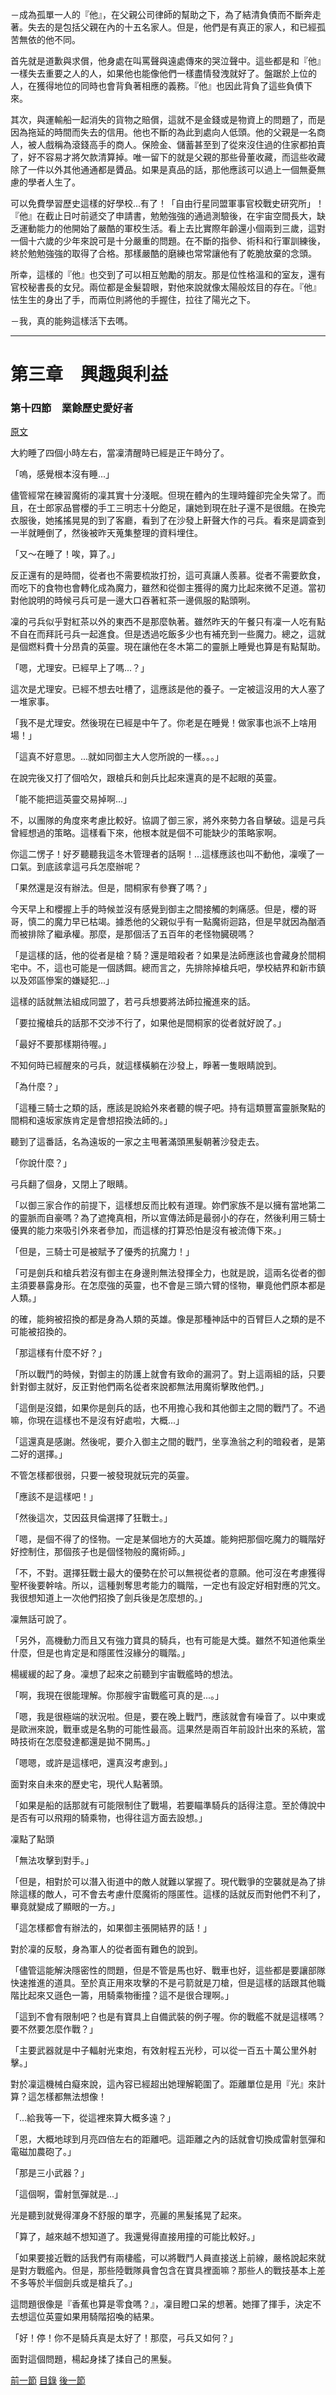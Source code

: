 －成為孤單一人的『他』，在父親公司律師的幫助之下，為了結清負債而不斷奔走著。失去的是包括父親在內的十五名家人。但是，他們是有真正的家人，和已經孤苦無依的他不同。

首先就是道歉與求償，他身處在叫罵聲與遠處傳來的哭泣聲中。這些都是和『他』一樣失去重要之人的人，如果他也能像他們一樣盡情發洩就好了。盤踞於上位的人，在獲得地位的同時也會背負著相應的義務。『他』也因此背負了這些負債下來。

其次，與運輸船一起消失的貨物之賠償，這就不是金錢或是物資上的問題了，而是因為拖延的時間而失去的信用。他也不斷的為此到處向人低頭。他的父親是一名商人，被人戲稱為滾錢高手的商人。保險金、儲蓄甚至到了從來沒住過的住家都拍賣了，好不容易才將欠款清算掉。唯一留下的就是父親的那些骨董收藏，而這些收藏除了一件以外其他通通都是贗品。如果是真品的話，那他應該可以過上一個無憂無慮的學者人生了。

可以免費學習歷史這樣的好學校...有了！「自由行星同盟軍事官校戰史研究所」！『他』在截止日吋前遞交了申請書，勉勉強強的通過測驗後，在宇宙空間長大，缺乏運動能力的他開始了嚴酷的軍校生活。看上去比實際年齡還小個兩到三歲，這對一個十六歲的少年來說可是十分嚴重的問題。在不斷的指參、術科和行軍訓練後，終於勉勉強強的取得了合格。那樣嚴酷的磨練也常常讓他有了乾脆放棄的念頭。

所幸，這樣的『他』也交到了可以相互勉勵的朋友。那是位性格溫和的室友，還有官校秘書長的女兒。兩位都是金髮碧眼，對他來說就像太陽般炫目的存在。『他』怯生生的身出了手，而兩位則將他的手握住，拉往了陽光之下。

－我，真的能夠這樣活下去嗎。

*****

第三章　興趣與利益
====

### 第十四節　業餘歷史愛好者

[原文](https://syosetu.org/novel/42788/17.html)

大約睡了四個小時左右，當凜清醒時已經是正午時分了。

「嗚，感覺根本沒有睡...」

儘管經常在練習魔術的凜其實十分淺眠。但現在體內的生理時鐘卻完全失常了。而且，在士郎家品嘗櫻的手工三明志十分飽足，讓她到現在肚子還不是很餓。在換完衣服後，她搖搖晃晃的到了客廳，看到了在沙發上鼾聲大作的弓兵。看來是調查到一半就睡倒了，然後被昨天蒐集整理的資料埋住。

「又～在睡了！唉，算了。」

反正還有的是時間，從者也不需要梳妝打扮，這可真讓人羨慕。從者不需要飲食，而吃下的食物也會轉化成為魔力，雖然和從御主獲得的魔力比起來微不足道。當初對他說明的時候弓兵可是一邊大口吞著紅茶一邊佩服的點頭咧。

凜的弓兵似乎對紅茶以外的東西不是那麼執著。雖然昨天的午餐只有凜一人吃有點不自在而拜託弓兵一起進食。但是透過吃飯多少也有補充到一些魔力。總之，這就是個燃料費十分昂貴的英靈。現在讓他在冬木第二的靈脈上睡覺也算是有點幫助。

「嗯，尤理安。已經早上了嗎...？」

這次是尤理安。已經不想去吐槽了，這應該是他的養子。一定被這沒用的大人塞了一堆家事。

「我不是尤理安。然後現在已經是中午了。你老是在睡覺！做家事也派不上啥用場！」

「這真不好意思。...就如同御主大人您所說的一樣。。。」

在說完後又打了個哈欠，跟槍兵和劍兵比起來還真的是不起眼的英靈。

「能不能把這英靈交易掉啊...」

不，以團隊的角度來考慮比較好。協調了御三家，將外來勢力各自擊破。這是弓兵曾經想過的策略。這樣看下來，他根本就是個不可能缺少的策略家啊。

你這二愣子！好歹聽聽我這冬木管理者的話啊！...這樣應該也叫不動他，凜嘆了一口氣。到底該拿這弓兵怎麼辦呢？

「果然還是沒有辦法。但是，間桐家有參賽了嗎？」

今天早上和櫻握上手的時候並沒有感覺到御主之間接觸的刺痛感。但是，櫻的哥哥，慎二的魔力早已枯竭。據悉他的父親似乎有一點魔術迴路，但是早就因為酗酒而被排除了繼承權。那麼，是那個活了五百年的老怪物臓硯嗎？

「是這樣的話，他的從者是槍？騎？還是暗殺者？如果是法師應該也會藏身於間桐宅中。不，這也可能是一個誘餌。總而言之，先排除掉槍兵吧，學校結界和新市鎮以及郊區慘案的嫌疑犯...」

這樣的話就無法組成同盟了，若弓兵想要將法師拉攏進來的話。

「要拉攏槍兵的話那不交涉不行了，如果他是間桐家的從者就好說了。」

「最好不要那樣期待喔。」

不知何時已經醒來的弓兵，就這樣橫躺在沙發上，睜著一隻眼睛說到。

「為什麼？」

「這種三騎士之類的話，應該是說給外來者聽的幌子吧。持有這類豐富靈脈聚點的間桐和遠坂家族肯定是會想招換法師的。」

聽到了這番話，名為遠坂的一家之主甩著滿頭黑髮朝著沙發走去。

「你說什麼？」

弓兵翻了個身，又閉上了眼睛。

「以御三家合作的前提下，這樣想反而比較有道理。妳們家族不是以擁有當地第二的靈脈而自豪嗎？為了遮掩真相，所以宣傳法師是最弱小的存在，然後利用三騎士優異的能力來吸引外來者參加，而這樣的打算恐怕是沒有被流傳下來。」

「但是，三騎士可是被賦予了優秀的抗魔力！」

「可是劍兵和槍兵若沒有御主在身邊則無法發揮全力，也就是說，這兩名從者的御主須要暴露身形。在怎麼強的英靈，也不會是三頭六臂的怪物，畢竟他們原本都是人類。」

的確，能夠被招換的都是身為人類的英雄。像是那種神話中的百臂巨人之類的是不可能被招換的。

「那這樣有什麼不好？」

「所以戰鬥的時候，對御主的防護上就會有致命的漏洞了。對上這兩組的話，只要針對御主就好，反正對他們兩名從者來說都無法用魔術擊敗他們。」

「這倒是沒錯，如果你是劍兵的話，也不用擔心我和其他御主之間的戰鬥了。不過嘛，你現在這樣也不是沒有好處啦，大概...」

「這還真是感謝。然後呢，要介入御主之間的戰鬥，坐享漁翁之利的暗殺者，是第二好的選擇。」

不管怎樣都很弱，只要一被發現就玩完的英靈。

「應該不是這樣吧！」

「然後這次，艾因茲貝倫選擇了狂戰士。」

「嗯，是個不得了的怪物。一定是某個地方的大英雄。能夠把那個吃魔力的職階好好控制住，那個孩子也是個怪物般的魔術師。」

「不，不對。選擇狂戰士最大的優勢在於可以無視從者的意願。他可沒在考慮獲得聖杯後要幹啥。所以，這種剝奪思考能力的職階，一定也有設定好相對應的咒文。我很想知道上一次他們招換了劍兵後是怎麼想的。」

凜無話可說了。

「另外，高機動力而且又有強力寶具的騎兵，也有可能是大獎。雖然不知道他乘坐什麼，但是也肯定是和隱匿性沒緣分的職階。」

楊緩緩的起了身。凜想了起來之前聽到宇宙戰艦時的想法。

「啊，我現在很能理解。你那艘宇宙戰艦可真的是...。」

「嗯，我是很極端的狀況啦。但是，要在晚上戰鬥，應該就會有噪音了。以中東或是歐洲來說，戰車或是名駒的可能性最高。這果然是兩百年前設計出來的系統，當時技術在怎麼發達都還是拋不開馬。」

「嗯嗯，或許是這樣吧，還真沒考慮到。」

面對來自未來的歷史宅，現代人點著頭。

「如果是船的話那就有可能限制住了戰場，若要瞄準騎兵的話得注意。至於傳說中是否有可以飛翔的騎乘物，也得往這方面去設想。」

凜點了點頭

「無法攻擊到對手。」

「但是，相對於可以潛入街道中的敵人就難以掌握了。現代戰爭的空襲就是為了排除這樣的敵人，可不會去考慮什麼魔術的隱匿性。這樣的話就反而對他們不利了，畢竟就變成了顯眼的一方。」

「這怎樣都會有辦法的，如果御主張開結界的話！」

對於凜的反駁，身為軍人的從者面有難色的說到。

「儘管這能解決隱密性的問題，但是不管是馬也好、戰車也好，這些都是要讓部隊快速推進的道具。至於真正用來攻擊的不是弓箭就是刀槍，但是這樣的話跟其他職階比起來又遜色一籌，用騎乘物衝撞？這不是很合理啊。」

「這到不會有限制吧？也是有寶具上自備武裝的例子喔。你的戰艦不就是這樣嗎？要不然要怎麼作戰？」

「主要武器就是中子輻射光束炮，有效射程五光秒，可以從一百五十萬公里外射擊。」

對於凜這機械白癡來說，這內容已經超出她理解範圍了。距離單位是用『光』來計算？這怎樣都無法想像！

「...給我等一下，從這裡來算大概多遠？」

「恩，大概地球到月亮四倍左右的距離吧。這距離之內的話就會切換成雷射氫彈和電磁加農砲了。」

「那是三小武器？」

「這個啊，雷射氫彈就是...」

光是聽到就覺得渾身不舒服的單字，亮麗的黑髮搖晃了起來。

「算了，越來越不想知道了。我還覺得直接用撞的可能比較好。」

「如果要接近戰的話我們有兩棲艦，可以將戰鬥人員直接送上前線，嚴格說起來就是對方戰艦內。但是，那些陸戰隊員會包含在寶具裡面嘛？那些人的戰技基本上差不多等於半個劍兵或是槍兵了。」

這問題很像是『香蕉也算是零食嗎？』，凜目瞪口呆的想著。她揮了揮手，決定不去想這位英靈如果用騎階招喚的結果。

「好！停！你不是騎兵真是太好了！那麼，弓兵又如何？」

面對這個問題，楊起身揉了揉自己的黑髮。



[前一節](./0213.md)
[目錄](../README.md)
[後一節](./0315.md)
